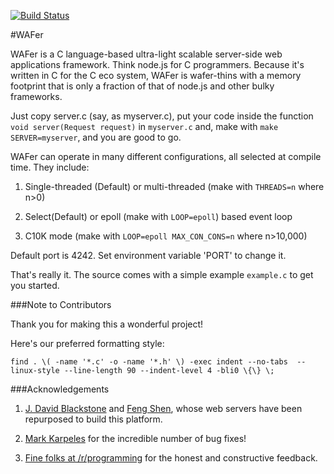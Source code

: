 [![Build Status](https://travis-ci.org/riolet/wafer.c.svg?branch=master)](https://travis-ci.org/riolet/wafer.c)

#WAFer

WAFer is a C language-based ultra-light scalable server-side web applications framework. Think node.js for C programmers. Because it's written in C for the C eco system, WAFer is wafer-thins with a memory footprint that is only a fraction of that of node.js and other bulky frameworks.

Just copy server.c (say, as myserver.c), put your code inside the function `void server(Request request)` in `myserver.c` and, make with `make SERVER=myserver`, and you are good to go.

WAFer can operate in many different configurations, all selected at compile time. They include:


1. Single-threaded (Default) or multi-threaded (make with `THREADS=n` where n>0)

2. Select(Default) or epoll (make with `LOOP=epoll`) based event loop

3. C10K mode (make with `LOOP=epoll MAX_CON_CONS=n` where n>10,000)


Default port is 4242. Set environment variable 'PORT' to change it.

That's really it. The source comes with a simple example `example.c` to get you started.

###Note to Contributors

Thank you for making this a wonderful project!

Here's our preferred formatting style:

  `find . \( -name '*.c' -o -name '*.h' \) -exec indent --no-tabs  --linux-style --line-length 90 --indent-level 4 -bli0 \{\} \;`
  

###Acknowledgements

1. [J. David Blackstone](http://sourceforge.net/u/jdavidb/profile/) and [Feng Shen](https://github.com/shenfeng), whose web servers have been repurposed to build this platform.

2. [Mark Karpeles](https://github.com/MagicalTux) for the incredible number of bug fixes!

3. [Fine folks at /r/programming](http://www.reddit.com/r/programming/) for the honest and constructive feedback.

